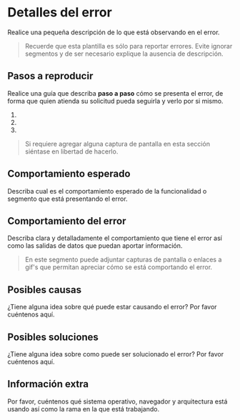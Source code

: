 # Detalles del error

Realice una pequeña descripción de lo que está observando en el error.

>Recuerde que esta plantilla es sólo para reportar errores. Evite ignorar segmentos y de ser necesario explique la ausencia de descripción.

## Pasos a reproducir

Realice una guía que describa **paso a paso** cómo se presenta el error, de forma que quien atienda su solicitud pueda seguirla y verlo por si mismo.

 1. 
 2. 
 3. 

>Si requiere agregar alguna captura de pantalla en esta sección siéntase en libertad de hacerlo.

## Comportamiento esperado

Describa cual es el comportamiento esperado de la funcionalidad o segmento que está presentando el error.

## Comportamiento del error

Describa clara y detalladamente el comportamiento que tiene el error así como las salidas de datos que puedan aportar información.

>En este segmento puede adjuntar capturas de pantalla o enlaces a gif's que permitan apreciar cómo se está comportando el error.

## Posibles causas

¿Tiene alguna idea sobre qué puede estar causando el error? Por favor cuéntenos aquí. 

## Posibles soluciones

¿Tiene alguna idea sobre como puede ser solucionado el error? Por favor cuéntenos aquí. 

## Información extra

Por favor, cuéntenos qué sistema operativo, navegador y arquitectura está usando así como la rama en la que está trabajando.

